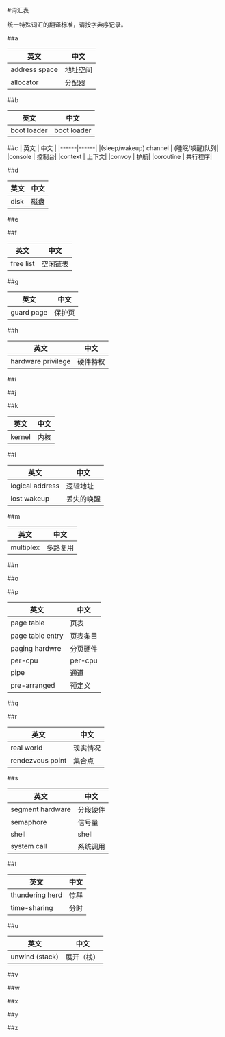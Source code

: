 #词汇表

统一特殊词汇的翻译标准，请按字典序记录。

##a

| 英文 | 中文 |
|------|------|
|address space | 地址空间|
|allocator | 分配器|

##b

| 英文 | 中文 |
|------|------|
|boot loader | boot loader|

##c
| 英文 | 中文 |
|------|------|
|(sleep/wakeup) channel | (睡眠/唤醒)队列|
|console | 控制台|
|context | 上下文|
|convoy | 护航|
|coroutine | 共行程序|

##d

| 英文 | 中文 |
|------|------|
|disk | 磁盘|

##e

##f

| 英文 | 中文 |
|------|------|
|free list | 空闲链表|

##g

| 英文 | 中文 |
|------|------|
|guard page | 保护页|

##h

| 英文 | 中文 |
|------|------|
|hardware privilege | 硬件特权|

##i

##j

##k

| 英文 | 中文 |
|------|------|
|kernel | 内核|

##l

| 英文 | 中文 |
|------|------|
|logical address | 逻辑地址|
|lost wakeup | 丢失的唤醒|

##m

| 英文 | 中文 |
|------|------|
|multiplex | 多路复用|

##n

##o

##p

| 英文 | 中文 |
|------|------|
|page table | 页表|
|page table entry | 页表条目|
|paging hardwre | 分页硬件|
|per-cpu | per-cpu|
|pipe | 通道|
|pre-arranged | 预定义|

##q

##r

| 英文 | 中文 |
|------|------|
|real world | 现实情况|
|rendezvous point | 集合点|

##s

| 英文 | 中文 |
|------|------|
|segment hardware | 分段硬件|
|semaphore | 信号量|
|shell | shell|
|system call | 系统调用|

##t

| 英文 | 中文 |
|------|------|
|thundering herd | 惊群|
|time-sharing | 分时|

##u

| 英文 | 中文 |
|------|------|
|unwind (stack) | 展开（栈）|

##v

##w

##x

##y

##z


